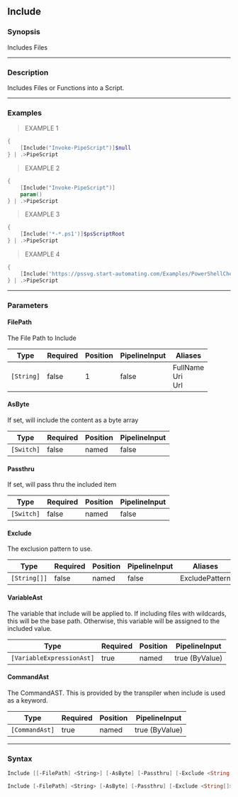 Include
-------




### Synopsis
Includes Files



---


### Description

Includes Files or Functions into a Script.



---


### Examples
> EXAMPLE 1

```PowerShell
{
    [Include("Invoke-PipeScript")]$null
} | .>PipeScript
```
> EXAMPLE 2

```PowerShell
{
    [Include("Invoke-PipeScript")]
    param()
} | .>PipeScript
```
> EXAMPLE 3

```PowerShell
{
    [Include('*-*.ps1')]$psScriptRoot
} | .>PipeScript
```
> EXAMPLE 4

```PowerShell
{
    [Include('https://pssvg.start-automating.com/Examples/PowerShellChevron.svg')]$PSChevron
} | .>PipeScript
```


---


### Parameters
#### **FilePath**

The File Path to Include






|Type      |Required|Position|PipelineInput|Aliases                 |
|----------|--------|--------|-------------|------------------------|
|`[String]`|false   |1       |false        |FullName<br/>Uri<br/>Url|



#### **AsByte**

If set, will include the content as a byte array






|Type      |Required|Position|PipelineInput|
|----------|--------|--------|-------------|
|`[Switch]`|false   |named   |false        |



#### **Passthru**

If set, will pass thru the included item






|Type      |Required|Position|PipelineInput|
|----------|--------|--------|-------------|
|`[Switch]`|false   |named   |false        |



#### **Exclude**

The exclusion pattern to use.






|Type        |Required|Position|PipelineInput|Aliases       |
|------------|--------|--------|-------------|--------------|
|`[String[]]`|false   |named   |false        |ExcludePattern|



#### **VariableAst**

The variable that include will be applied to.
If including files with wildcards, this will be the base path.
Otherwise, this variable will be assigned to the included value.






|Type                     |Required|Position|PipelineInput |
|-------------------------|--------|--------|--------------|
|`[VariableExpressionAst]`|true    |named   |true (ByValue)|



#### **CommandAst**

The CommandAST.
This is provided by the transpiler when include is used as a keyword.






|Type          |Required|Position|PipelineInput |
|--------------|--------|--------|--------------|
|`[CommandAst]`|true    |named   |true (ByValue)|





---


### Syntax
```PowerShell
Include [[-FilePath] <String>] [-AsByte] [-Passthru] [-Exclude <String[]>] -CommandAst <CommandAst> [<CommonParameters>]
```
```PowerShell
Include [-FilePath] <String> [-AsByte] [-Passthru] [-Exclude <String[]>] -VariableAst <VariableExpressionAst> [<CommonParameters>]
```
